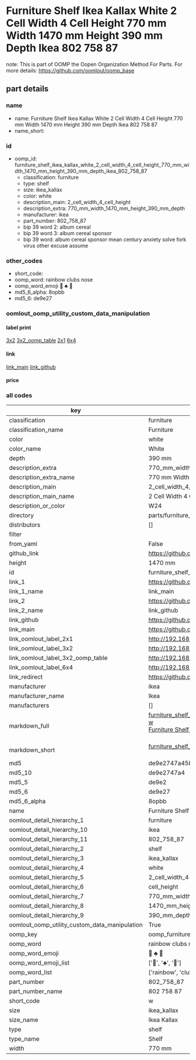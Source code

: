 # Furniture Shelf Ikea Kallax White 2 Cell Width 4 Cell Height 770 mm Width 1470 mm Height 390 mm Depth Ikea 802 758 87  

note: This is part of OOMP the Oopen Organization Method For Parts. For more details: https://github.com/oomlout/oomp_base

##  part details
  







### name
* name: Furniture Shelf Ikea Kallax White 2 Cell Width 4 Cell Height 770 mm Width 1470 mm Height 390 mm Depth Ikea 802 758 87
* name_short: 
### id
* oomp_id: furniture_shelf_ikea_kallax_white_2_cell_width_4_cell_height_770_mm_width_1470_mm_height_390_mm_depth_ikea_802_758_87
  * classification: furniture
  * type: shelf
  * size: ikea_kallax
  * color: white
  * description_main: 2_cell_width_4_cell_height
  * description_extra: 770_mm_width_1470_mm_height_390_mm_depth
  * manufacturer: ikea
  * part_number: 802_758_87
  * bip 39 word 2: album cereal
  * bip 39 word 3: album cereal sponsor
  * bip 39 word: album cereal sponsor mean century anxiety solve fork virus other excuse assume

### other_codes
* short_code: 
* oomp_word: rainbow clubs nose
* oomp_word_emoji :rainbow: :clubs: :nose:
* md5_6_alpha: 8opbb
* md5_6: de9e27






### oomlout_oomp_utility_custom_data_manipulation
#### label print
[3x2](http://192.168.1.245:1112/?label=oomp%208opbb)
[3x2_oomp_table](http://192.168.1.108:1112/?label=oomp%208opbb)
[2x1](http://192.168.1.242:1112/?label=oomp%208opbb)
[6x4](http://192.168.1.55:1112/?label=oomp%208opbb)    

#### link

[link_main](https://github.com/oomlout/oomlout_oomp_version_1_messy/tree/main/parts/furniture_shelf_ikea_kallax_white_2_cell_width_4_cell_height_770_mm_width_1470_mm_height_390_mm_depth_ikea_802_758_87) [link_github](https://github.com/oomlout/oomlout_oomp_version_1_messy/tree/main/parts/furniture_shelf_ikea_kallax_white_2_cell_width_4_cell_height_770_mm_width_1470_mm_height_390_mm_depth_ikea_802_758_87)                             

#### price







### all codes 
| key | value |  
| --- | --- |  
| classification | furniture |  
| classification_name | Furniture |  
| color | white |  
| color_name | White |  
| depth | 390 mm |  
| description_extra | 770_mm_width_1470_mm_height_390_mm_depth |  
| description_extra_name | 770 mm Width 1470 mm Height 390 mm Depth |  
| description_main | 2_cell_width_4_cell_height |  
| description_main_name | 2 Cell Width 4 Cell Height |  
| description_or_color | W24 |  
| directory | parts/furniture_shelf_ikea_kallax_white_2_cell_width_4_cell_height_770_mm_width_1470_mm_height_390_mm_depth_ikea_802_758_87 |  
| distributors | [] |  
| filter |  |  
| from_yaml | False |  
| github_link | https://github.com/oomlout/oomlout_oomp_part_src/tree/main/parts/furniture_shelf_ikea_kallax_white_2_cell_width_4_cell_height_770_mm_width_1470_mm_height_390_mm_depth_ikea_802_758_87 |  
| height | 1470 mm |  
| id | furniture_shelf_ikea_kallax_white_2_cell_width_4_cell_height_770_mm_width_1470_mm_height_390_mm_depth_ikea_802_758_87 |  
| link_1 | https://github.com/oomlout/oomlout_oomp_version_1_messy/tree/main/parts/furniture_shelf_ikea_kallax_white_2_cell_width_4_cell_height_770_mm_width_1470_mm_height_390_mm_depth_ikea_802_758_87 |  
| link_1_name | link_main |  
| link_2 | https://github.com/oomlout/oomlout_oomp_version_1_messy/tree/main/parts/furniture_shelf_ikea_kallax_white_2_cell_width_4_cell_height_770_mm_width_1470_mm_height_390_mm_depth_ikea_802_758_87 |  
| link_2_name | link_github |  
| link_github | https://github.com/oomlout/oomlout_oomp_version_1_messy/tree/main/parts/furniture_shelf_ikea_kallax_white_2_cell_width_4_cell_height_770_mm_width_1470_mm_height_390_mm_depth_ikea_802_758_87 |  
| link_main | https://github.com/oomlout/oomlout_oomp_version_1_messy/tree/main/parts/furniture_shelf_ikea_kallax_white_2_cell_width_4_cell_height_770_mm_width_1470_mm_height_390_mm_depth_ikea_802_758_87 |  
| link_oomlout_label_2x1 | http://192.168.1.242:1112/?label=oomp%208opbb |  
| link_oomlout_label_3x2 | http://192.168.1.245:1112/?label=oomp%208opbb |  
| link_oomlout_label_3x2_oomp_table | http://192.168.1.108:1112/?label=oomp%208opbb |  
| link_oomlout_label_6x4 | http://192.168.1.55:1112/?label=oomp%208opbb |  
| link_redirect | https://github.com/oomlout/oomlout_oomp_version_1_messy/tree/main/parts/furniture_shelf_ikea_kallax_white_2_cell_width_4_cell_height_770_mm_width_1470_mm_height_390_mm_depth_ikea_802_758_87 |  
| manufacturer | ikea |  
| manufacturer_name | Ikea |  
| manufacturers | [] |  
| markdown_full | [furniture_shelf_ikea_kallax_white_2_cell_width_4_cell_height_770_mm_width_1470_mm_height_390_mm_depth_ikea_802_758_87](none)<br>[w](none)<br>[Furniture Shelf Ikea Kallax White 2 Cell Width 4 Cell Height 770 Mm Width 1470 Mm Height 390 Mm Depth Ikea 802 758 87](none)<br><br> |  
| markdown_short | [furniture_shelf_ikea_kallax_white_2_cell_width_4_cell_height_770_mm_width_1470_mm_height_390_mm_depth_ikea_802_758_87](none)<br><br> |  
| md5 | de9e2747a45b79dc2812b89da4c9602f |  
| md5_10 | de9e2747a4 |  
| md5_5 | de9e2 |  
| md5_6 | de9e27 |  
| md5_6_alpha | 8opbb |  
| name | Furniture Shelf Ikea Kallax White 2 Cell Width 4 Cell Height 770 mm Width 1470 mm Height 390 mm Depth Ikea 802 758 87 |  
| oomlout_detail_hierarchy_1 | furniture |  
| oomlout_detail_hierarchy_10 | ikea |  
| oomlout_detail_hierarchy_11 | 802_758_87 |  
| oomlout_detail_hierarchy_2 | shelf |  
| oomlout_detail_hierarchy_3 | ikea_kallax |  
| oomlout_detail_hierarchy_4 | white |  
| oomlout_detail_hierarchy_5 | 2_cell_width_4 |  
| oomlout_detail_hierarchy_6 | cell_height |  
| oomlout_detail_hierarchy_7 | 770_mm_width |  
| oomlout_detail_hierarchy_8 | 1470_mm_height |  
| oomlout_detail_hierarchy_9 | 390_mm_depth |  
| oomlout_oomp_utility_custom_data_manipulation | True |  
| oomp_key | oomp_furniture_shelf_ikea_kallax_white_2_cell_width_4_cell_height_770_mm_width_1470_mm_height_390_mm_depth_ikea_802_758_87 |  
| oomp_word | rainbow clubs nose |  
| oomp_word_emoji | :rainbow: :clubs: :nose: |  
| oomp_word_emoji_list | [':rainbow:', ':clubs:', ':nose:'] |  
| oomp_word_list | ['rainbow', 'clubs', 'nose'] |  
| part_number | 802_758_87 |  
| part_number_name | 802 758 87 |  
| short_code | w |  
| size | ikea_kallax |  
| size_name | Ikea Kallax |  
| type | shelf |  
| type_name | Shelf |  
| width | 770 mm |  
